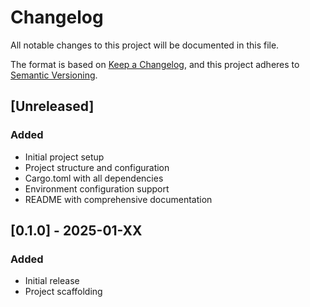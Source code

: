 # Changelog

All notable changes to this project will be documented in this file.

The format is based on [Keep a Changelog](https://keepachangelog.com/en/1.0.0/),
and this project adheres to [Semantic Versioning](https://semver.org/spec/v2.0.0.html).

## [Unreleased]

### Added
- Initial project setup
- Project structure and configuration
- Cargo.toml with all dependencies
- Environment configuration support
- README with comprehensive documentation

## [0.1.0] - 2025-01-XX

### Added
- Initial release
- Project scaffolding

